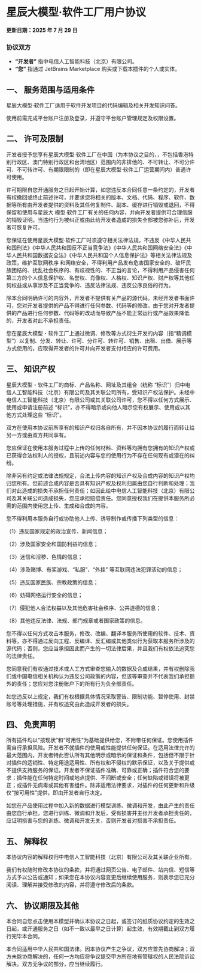 # 星辰大模型·软件工厂用户协议

**更新日期：2025 年 7 月 29 日**  

### 协议双方  
*   **“开发者”** 指中电信人工智能科技（北京）有限公司。  
*   **“您”** 指通过 JetBrains Marketplace 购买或下载本插件的个人或实体。  


## 一、 服务范围与适用条件
星辰大模型·软件工厂适用于软件开发项目的代码编辑及相关开发知识问答。

使用前需完成平台账户注册及登录，并遵守平台账户管理规定及权限设置。


## 二、 许可及限制
开发者授予您享有星辰大模型·软件工厂在中国（为本协议之目的，，不包括香港特别行政区、澳门特别行政区和台湾地区）范围内的非排他的、不可转让、不可分许可、不可转许可、有期限限制的（即在星辰大模型·软件工厂运营期间内）普通许可使用。

许可期限自您开通服务之日起开始计算，如您违反本合同任意一条约定的，开发者有权撤回或终止前述许可，并要求您将相关的版本、文档、代码、程序、软件、数据等所有由开发者提供的资料及其任何复制件、副本、缓存进行销毁或退回，不得保留和使用与星辰大
模型·软件工厂有关的任何内容，并向开发者提供可合理信服的销毁证明。当违约行为被纠正或由此给开发者造成的损失全部被您弥补后，开发者可恢复许可。

您保证在使用星辰大模型·软件工厂时须遵守相关法律法规，不违反《中华人民共和国刑法》《中华人民共和国反不正当竞争法》《中华人民共和国网络安全法》《中华人民共和国数据安全法》《中华人民共和国个人信息保护法》等相关法律法规及政策，维护互联网秩序
和网络安全，不得利用产品发布危害国家安全的、破坏民族团结的、扰乱社会秩序的、有歧视性的、不正当的言论，不得利用产品侵害任何第三方的个人信息保护权、名誉权、肖像权、人格权、知识产权、财产权等其他任何权益或从事涉及不正当竞争的、违反法律法规、违反公序良俗的行为。

除本合同明确许可的内容外，开发者不提供有关产品的源代码。未经开发者书面许可，您对开发者提供的产品不得进行任何参数、代码等的修改。由于您对开发者提供的产品进行任何参数、代码等的改动而导致产品不能正常运行或产品效果降低的，开发者对此不承担责任。

您在星辰大模型・软件工厂上通过微调、修改等方式衍生开发的内容（指“精调模型”）以复制、分发、转让、许可、分许可、转许可、销售、出租、出借、展示等方式使用的，应取得开发者的许可并向开发者支付相应的许可费用。


## 三、 知识产权
星辰大模型・软件工厂的商标、产品名称、网址及其组合（统称 “标识”）归中电信人工智能科技（北京）有限公司及其关联公司所有，受知识产权法保护。未经中电信人工智能科技（北京）有限公司或其关联公司许可，您不得以任何方式展示、使用或申请注册前述 “标识”，亦不得暗示或向他人暗示您有权展示、使用或以其他方式处理这些 “标识”。

双方在使用本协议前所享有的知识产权归各自所有，并不因本协议的履行而转让给另一方或由双方共同享有。

您应保证在使用本服务过程中上传的任何材料、资料等均拥有您拥有的知识产权或已获得合法权利人的授权，且前述内容与您的使用行为不存在任何现有或潜在的纠纷。

除非另有约定或法律法规规定，合法上传内容的知识产权及合成内容的知识产权均归您所有。但前述合成内容是否具有知识产权及权利归属由您自行判断和处理；我们对此造成的损失不承担任何责任；如因此给中电信人工智能科技（北京）有限公司及其关联公司造成损失，您应承担赔偿责任。您同意授权我们在提供本服务所必需的范围内使用您上传、生成和合成的内容。

您不得利用本服务自行或协助他人上传、诱导制作或传播下列类型的信息：

（1）违反国家规定的政治宣传、新闻信息；

（2）涉及国家安全和国防利益的信息；

（3）迷信和淫秽、色情的信息；

（4）涉及赌博、有奖游戏、“私服”、“外挂” 等互联网违法犯罪活动的信息；

（5）违反国家民族、宗教政策的信息；

（6）妨碍网络运行安全的信息；

（7）侵犯他人合法权益以及其他危害社会秩序、公共道德的信息；

（8）其他违反法律、法规、部门规章或者国家政策的信息。

您不得以任何方式攻击本服务，修改、改编、翻译本服务所使用的软件、技术、资料等，亦不得通过反向工程、反编译、反汇编或其他类似行为获取本服务所涉及的源代码；否则，您应当承担因此而产生的一切法律后果，并且我们有权依法追究您的法律责任。

您同意我们有权通过技术或人工方式审查您输入的数据及合成结果，并有权删除我们或中国电信相关机构认为违反公司政策的内容，但该等审查并不代表我们承担额外的责任；您应对您注册账户下的所有行为负全部责任。

如您违反以上规定，我们有权根据具体情况采取警告、限制功能、暂停使用、封禁账号等处理措施，并有权追究由此造成开发者的损失。

## 四、 免责声明

所有插件均以“按现状”和“可用性”为基础提供给您，不附带任何保证。您使用插件需自行承担风险。开发者不就插件的使用或性能提供任何保证。在适用法律允许的最大范围内，开发者特此否认所有其他明示或暗示的保证和条件，包括但不限于针对插件的适销性、特定用途适用性、所有权和不侵权的默示保证，以及关于提供或不提供支持服务的保证。开发者不保证插件准确、可靠或正确；插件符合您的要求；插件能在任何特定时间或地点提供、不间断或安全；任何缺陷或错误将被更正；或插件无病毒或其他有害组件。除非适用法律要求，对插件的任何更新和升级仅“按可用性”提供，即由开发者自行决定。  

如您在产品使用过程中加入新的数据进行模型训练、微调和开发，由此产生的责任由您自行承担。您进行训练、微调和开发后，受有损害并主张开发者承担责任的，应证明损害与您的训练、微调和开发无关，否则开发者对损害不承担责任。


## 五、 解释权

本协议内容的解释权归中电信人工智能科技（北京）有限公司及其关联企业所有。

我们有权随时修改本协议的条款，并将通过网页公告、电子邮件、站内信、短信等方式予以公告或通知；如果您在本协议内容变更后继续使用服务，则表示您已充分阅读、理解并接受修改的内容，并将遵守修改后的条款。


## 六、 协议期限及其他

本合同自您点击使用本模型并确认本协议之日起，或签订的纸质协议约定的生效之日起，或开通服务之日（如不一致以最早之日计算）起生效，有效期截止到双方履行完毕本合同。

本合同适用中华人民共和国法律。因本协议产生之争议，双方应首先协商解决；双方未能协商解决的，任何一方均应将争议提交甲方所在地有管辖权的人民法院诉讼解决。双方无争议的部分，应当继续履行。
